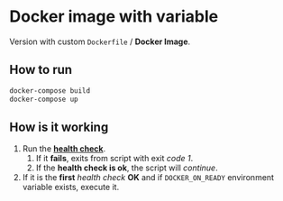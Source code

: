 # Docker image with variable

Version with custom `Dockerfile` / **Docker Image**.

## How to run

```bash
docker-compose build
docker-compose up
```

## How is it working

1. Run the [**health check**](docker/healthcheck.sh).
    1. If it **fails**, exits from script with exit _code 1_.
    2. If the **health check is ok**, the script will _continue_.
2. If it is the **first** _health check_ **OK** and if
   `DOCKER_ON_READY` environment variable exists, execute it.

